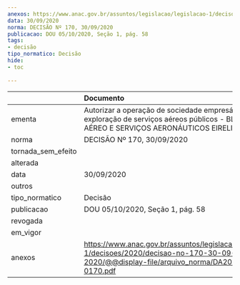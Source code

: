 ```yaml
---
anexos: https://www.anac.gov.br/assuntos/legislacao/legislacao-1/decisoes/2020/decisao-no-170-30-09-2020/@@display-file/arquivo_norma/DA2020-0170.pdf
data: 30/09/2020
norma: DECISÃO Nº 170, 30/09/2020
publicacao: DOU 05/10/2020, Seção 1, pág. 58
tags:
- decisão
tipo_normatico: Decisão
hide: 
- toc 
 
---
```


|                    | Documento                                                                                                                                     |
|:-------------------|:----------------------------------------------------------------------------------------------------------------------------------------------|
| ementa             | Autorizar a operação de sociedade empresária para exploração de serviços aéreos públicos - BLACK TÁXI AÉREO E SERVIÇOS AERONÁUTICOS EIRELI.   |
| norma              | DECISÃO Nº 170, 30/09/2020                                                                                                                    |
| tornada_sem_efeito |                                                                                                                                               |
| alterada           |                                                                                                                                               |
| data               | 30/09/2020                                                                                                                                    |
| outros             |                                                                                                                                               |
| tipo_normatico     | Decisão                                                                                                                                       |
| publicacao         | DOU 05/10/2020, Seção 1, pág. 58                                                                                                              |
| revogada           |                                                                                                                                               |
| em_vigor           |                                                                                                                                               |
| anexos             | https://www.anac.gov.br/assuntos/legislacao/legislacao-1/decisoes/2020/decisao-no-170-30-09-2020/@@display-file/arquivo_norma/DA2020-0170.pdf |
